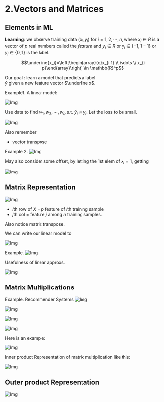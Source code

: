 # 2.Vectors and Matrices

## Elements in ML

**Learning**: we observe training data $(x_i, y_i)$ for $i=1, 2, \cdots, n$, where $x_i\in R$ is a vector of $p$ real numbers called the *feature* and $y_i\in  R$ or
$y_i \in \{-1,1-1\}$ or
$y_i \in \{ 0,1 \}$ is the label.

$$\underline{x_i}=\left[\begin{array}{c}x_{i 1} \\ \vdots \\ x_{i p}\end{array}\right] \in \mathbb{R}^p$$


Our goal : learn a model that predicts a label  
$\hat y$ given a new feature vector $\underline x$. 

Example1. A linear model: 

![Img](./FILES/2.Vectors%20and%20Matrices.md/img-20230925202622.png)

Use data to find $w_1, w_2, \cdots, w_p$ s.t. $\hat y_i\approx y_i$. Let the loss to be small. 

![Img](./FILES/2.Vectors%20and%20Matrices.md/img-20230925202928.png)

Also remember 
- vector transpose

Example 2. 
![Img](./FILES/2.Vectors%20and%20Matrices.md/img-20230925203312.png)

May also consider some offset, by letting the 1st elem of $x_i=1$, getting

![Img](./FILES/2.Vectors%20and%20Matrices.md/img-20230925203542.png)

## Matrix Representation

![Img](./FILES/2.Vectors%20and%20Matrices.md/img-20230925204331.png)

- $i$th row of $X$ = $p$ feature of $i$th training sample
- $j$th col = feature $j$ among $n$ training samples. 

Also notice matrix transpose. 

We can write our linear model to 

![Img](./FILES/2.Vectors%20and%20Matrices.md/img-20230925204929.png)

Example. 
![Img](./FILES/2.Vectors%20and%20Matrices.md/img-20230925205301.png)

Usefulness of linear approxs. 

![Img](./FILES/2.Vectors%20and%20Matrices.md/img-20230925205857.png)

## Matrix Multiplications

Example. Recommender Systems 
![Img](./FILES/2.Vectors%20and%20Matrices.md/img-20230925210642.png)

![Img](./FILES/2.Vectors%20and%20Matrices.md/img-20230925210652.png)

![Img](./FILES/2.Vectors%20and%20Matrices.md/img-20230925210701.png)

![Img](./FILES/2.Vectors%20and%20Matrices.md/img-20230925211843.png)

Here is an example: 

![Img](./FILES/2.Vectors%20and%20Matrices.md/img-20230925212138.png)


Inner product Representation of matrix multiplication like this:  

![Img](./FILES/2.Vectors%20and%20Matrices.md/img-20230925212327.png)

## Outer product Representation

![Img](./FILES/2.Vectors%20and%20Matrices.md/img-20230925212712.png)
